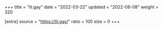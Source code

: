 +++
title = "lil.gay"
date = "2022-03-22"
updated = "2022-06-08"
weight = 320

[extra]
source = "https://lil.gay/"
ratio = 100
size = 0
+++
